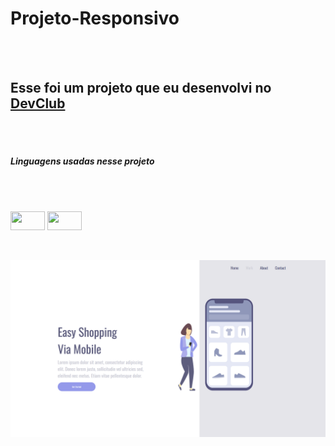 <h1>Projeto-Responsivo</h1>
<br>
<br>
<h2>Esse foi um projeto que eu desenvolvi no <a href="https://rodolfomori.com.br/devclub">DevClub</a></h2>
<br>
<br>
<h5>Linguagens usadas nesse projeto</h5>
<br>
<br>
<p align="left">
<img align="center" src="https://img.shields.io/badge/HTML-239120?style=for-the-badge&logo=html5&logoColor=white" height="30" width="55" />
<img align="center" src="https://img.shields.io/badge/CSS-239120?&style=for-the-badge&logo=css3&logoColor=white" height="30" width="55" />
</p>
<br>
<br>
<img src="https://github.com/mdsousax/Pojeto-CSS/blob/main/img/Projeto%20css.png?raw=true"/>
